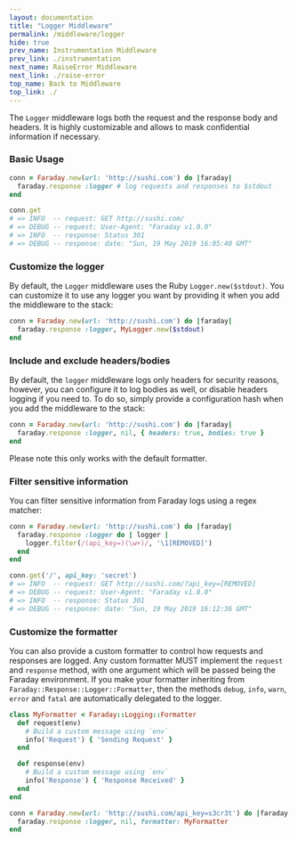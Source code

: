 ```yaml
---
layout: documentation
title: "Logger Middleware"
permalink: /middleware/logger
hide: true
prev_name: Instrumentation Middleware
prev_link: ./instrumentation
next_name: RaiseError Middleware
next_link: ./raise-error
top_name: Back to Middleware
top_link: ./
---
```


The `Logger` middleware logs both the request and the response body and headers.
It is highly customizable and allows to mask confidential information if necessary.

### Basic Usage

```ruby
conn = Faraday.new(url: 'http://sushi.com') do |faraday|
  faraday.response :logger # log requests and responses to $stdout
end

conn.get
# => INFO  -- request: GET http://sushi.com/
# => DEBUG -- request: User-Agent: "Faraday v1.0.0"
# => INFO  -- response: Status 301
# => DEBUG -- response: date: "Sun, 19 May 2019 16:05:40 GMT"
```

### Customize the logger

By default, the `Logger` middleware uses the Ruby `Logger.new($stdout)`.
You can customize it to use any logger you want by providing it when you add the middleware to the stack:

```ruby
conn = Faraday.new(url: 'http://sushi.com') do |faraday|
  faraday.response :logger, MyLogger.new($stdout)
end
```

### Include and exclude headers/bodies

By default, the `logger` middleware logs only headers for security reasons, however, you can configure it
to log bodies as well, or disable headers logging if you need to. To do so, simply provide a configuration hash
when you add the middleware to the stack:

```ruby
conn = Faraday.new(url: 'http://sushi.com') do |faraday|
  faraday.response :logger, nil, { headers: true, bodies: true }
end
```

Please note this only works with the default formatter.

### Filter sensitive information

You can filter sensitive information from Faraday logs using a regex matcher:

```ruby
conn = Faraday.new(url: 'http://sushi.com') do |faraday|
  faraday.response :logger do | logger |
    logger.filter(/(api_key=)(\w+)/, '\1[REMOVED]')
  end
end

conn.get('/', api_key: 'secret')
# => INFO  -- request: GET http://sushi.com/?api_key=[REMOVED]
# => DEBUG -- request: User-Agent: "Faraday v1.0.0"
# => INFO  -- response: Status 301
# => DEBUG -- response: date: "Sun, 19 May 2019 16:12:36 GMT"
```

### Customize the formatter

You can also provide a custom formatter to control how requests and responses are logged.
Any custom formatter MUST implement the `request` and `response` method, with one argument which
will be passed being the Faraday environment. 
If you make your formatter inheriting from `Faraday::Response::Logger::Formatter`,
then the methods `debug`, `info`, `warn`, `error` and `fatal` are automatically delegated to the logger.

```ruby
class MyFormatter < Faraday::Logging::Formatter
  def request(env)
    # Build a custom message using `env`
    info('Request') { 'Sending Request' }
  end

  def response(env)
    # Build a custom message using `env` 
    info('Response') { 'Response Received' }
  end
end

conn = Faraday.new(url: 'http://sushi.com/api_key=s3cr3t') do |faraday|
  faraday.response :logger, nil, formatter: MyFormatter
end
```